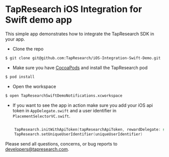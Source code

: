 # TapResearch iOS Integration for Swift demo app

This simple app demonstrates how to integrate the TapResearch SDK in your app.

* Clone the repo

~~~~~~bash
$ git clone git@github.com:TapResearch/iOS-Integration-Swift-Demo.git
~~~~~~

* Make sure you have [CocoaPods](https://cocoapods.org/) and install the TapResearch pod

~~~~~bash
$ pod install
~~~~~

* Open the workspace

~~~~~bash
$ open TapResearchSwiftDemoNotifications.xcworkspace
~~~~~

* If you want to see the app in action make sure you add your iOS api token in `AppDelegate.swift` and a user identifier in `PlacementSelectorVC.swift`.

~~~~swift
    
    TapResearch.initWithApiToken(tapResearchApiToken, rewardDelegate: self, placementDelegate: self)
    TapResearch.setUniqueUserIdentifier(uniqueUserIdentifier)

~~~~

Please send all questions, concerns, or bug reports to developers@tapresearch.com.
